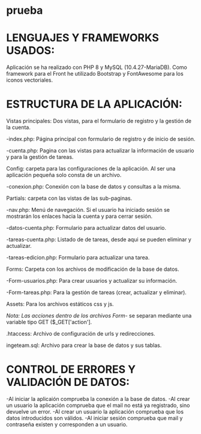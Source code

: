 # prueba

# LENGUAJES Y FRAMEWORKS USADOS:

Aplicación se ha realizado con PHP 8 y MySQL (10.4.27-MariaDB). Como framework para el Front he utilizado Bootstrap y FontAwesome para los iconos vectoriales.

# ESTRUCTURA DE LA APLICACIÓN: 

Vistas principales: Dos vistas, para el formulario de registro y la gestión de la cuenta.

-index.php: Página principal con formulario de registro y de inicio de sesión.

-cuenta.php: Pagina con las vistas para actualizar la información de usuario y para la gestión de tareas.
  
  
Config: carpeta para las configuraciones de la aplicación. Al ser una aplicación pequeña solo consta de un archivo.

-conexion.php: Conexión con la base de datos y consultas a la misma.
  
  
Partials: carpeta con las vistas de las sub-paginas.

-nav.php: Menú de navegación. Si el usuario ha iniciado sesión se mostrarán los enlaces hacia la cuenta y para cerrar sesión.

-datos-cuenta.php: Formulario para actualizar datos del usuario.

-tareas-cuenta.php: Listado de de tareas, desde aqui se pueden eliminar y actualizar.

-tareas-edicion.php: Formulario para actualizar una tarea.

  
  
Forms: Carpeta con los archivos de modificación de la base de datos.

-Form-usuarios.php: Para crear usuarios y actualizar su información.

-Form-tareas.php: Para la gestión de tareas (crear, actualizar y eliminar).



Assets: Para los archivos estáticos css y js.
  
*Nota: Las acciones dentro de los archivos Form-* se separan mediante una variable tipo GET ($_GET['action'].
 
.htaccess: Archivo de configuración de urls y redirecciones.
 
ingeteam.sql: Archivo para crear la base de datos y sus tablas.
 
 
# CONTROL DE ERRORES Y VALIDACIÓN DE DATOS:

-Al iniciar la aplicaión comprueba la conexión a la base de datos.
-Al crear un usuario la aplicación comprueba que el mail no está ya registrado, sino devuelve un error.
-Al crear un usuario la aplicación comprueba que los datos introducidos son válidos.
-Al iniciar sesión comprueba que mail y contraseña existen y corresponden a un usuario.
